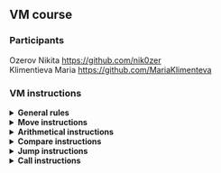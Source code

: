 ## VM course   
### Participants   
Ozerov Nikita https://github.com/nik0zer   
Klimentieva Maria https://github.com/MariaKlimenteva   
### VM instructions
<details>
<summary><b>General rules</b></summary>

### Registers   
Each method keeps informations about number of call parameters (N) and number of registers needed for local
variables(M). When calls, method allocate N + M registers in registers [0:N-1] the arguments of the function lie. Other can be used as local variables.

### Accumulator (acc)   
Special register witch state doesn't reset when method's frame ends. At the start of method must be treated as contains trash. After call any method, acc contains return value from called method. 

### Types
All instrations which operates with values contains postfix \<type\> that shows types of operands in instruction. Now type only can be i64 refers to int64_t

### Jumps 
All jumps use list of marks whith every method holds, so jumps only availible in method range.

### Calls
When method calls first (K) registers [0:K-1] threated as parameters, when method returns value in accumulator threated as return value.

</details>

<details>
<summary><b>Move instructions</b></summary>

### mv.\<type\> \<reg\>, \<val\>   
reg = val
opcode: 0

### stacc.\<type\> \<reg\>
acc = reg
opcode: 1

### ldacc.\<type\> \<reg\>
reg = acc
opcode: 2

</details>

<details>
<summary><b>Arithmetical instructions</b></summary>

### add.\<type\> \<regout\>, \<regin_1\>, \<regin_2\>   
regout = regin_1 + regin_2
opcode: 3

### sub.\<type\> \<regout\>, \<regin_1\>, \<regin_2\>   
regout = regin_1 - regin_2
opcode: 4

### mul.\<type\> \<regout\>, \<regin_1\>, \<regin_2\>   
regout = regin_1 * regin_2
opcode: 5

### div.\<type\> \<regout\>, \<regin_1\>, \<regin_2\>   
regout = regin_1 / regin_2
opcode: 6

</details>

<details>
<summary><b> Compare instructions </b></summary>

### cmpeq.\<type\> \<regin_1\>, \<regin_2\>  
acc = regin_1 == regin_2
opcode: 7

### cmpgt.\<type\> \<regin_1\>, \<regin_2\>  
acc = regin_1 > regin_2
opcode: 8

### cmpge.\<type\> \<regin_1\>, \<regin_2\>  
acc = regin_1 >= regin_2
opcode: 9

</details>

<details>
<summary><b> Jump instructions </b></summary>

### jmp \<mark\>   
pc = address(mark)
opcode: 10

### cjmpt \<mark\>   
if(acc)
    pc = address(mark)
opcode: 11

### cjmpf \<mark\>   
if(!acc)
    pc = address(mark)

opcode: 12

</details>

<details>
<summary><b> Call instructions </b></summary>

### call \<function\>   
function()
opcode: 13

### ret
return
opcode: 14

</details>